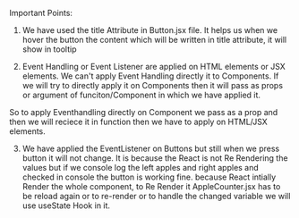 Important Points:

1) We have used the title Attribute in Button.jsx file.
It helps us when we hover the button the content which will be written in title attribute, it will show in tooltip

2) Event Handling or Event Listener are applied on HTML elements or JSX elements.
We can't apply Event Handling directly it to Components.
If we will try to directly apply it on Components then it will pass as props or argument of funciton/Component in which we have applied it.

So to apply Eventhandling directly on Component we pass as a prop and then we will reciece it in function then we have to apply on HTML/JSX elements.

3) We have applied the EventListener on Buttons but still when we press button it will not change.
It is because the React is not Re Rendering the values but if we console log the left apples and 
right apples and checked in console the button is working fine.
because React intially Render the whole component, to Re Render it AppleCounter.jsx has to be reload again or to re-render or to handle the changed variable we will use useState Hook in it.